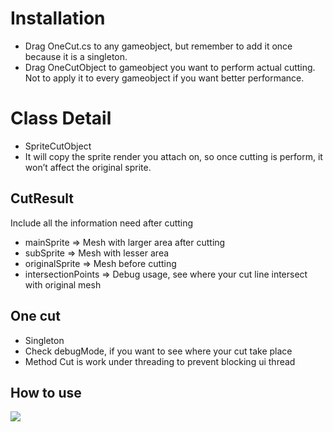 # Installation
* Drag OneCut.cs to any gameobject, but remember to add it once because it is a singleton.
* Drag OneCutObject to gameobject you want to perform actual cutting. Not to apply it to every gameobject if you want better performance.

# Class Detail
* SpriteCutObject
* It will copy the sprite render you attach on, so once cutting is perform, it won’t affect the original sprite.

## CutResult
Include all the information need after cutting<br/>
  * mainSprite => Mesh with larger area after cutting
  * subSprite => Mesh with lesser area
  * originalSprite => Mesh before cutting
  * intersectionPoints => Debug usage, see where your cut line intersect with original mesh

## One cut
  * Singleton
  * Check debugMode, if you want to see where your cut take place
  * Method Cut is work under threading to prevent blocking ui thread

## How to use
<img src="https://i.imgur.com/poQb82j.jpg">
